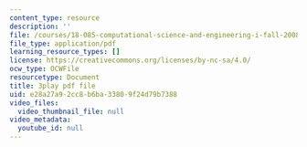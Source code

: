 ```yaml
---
content_type: resource
description: ''
file: /courses/18-085-computational-science-and-engineering-i-fall-2008/e28a27a92cc8b6ba33809f24d79b7388_ZOBgPxmXeVM.pdf
file_type: application/pdf
learning_resource_types: []
license: https://creativecommons.org/licenses/by-nc-sa/4.0/
ocw_type: OCWFile
resourcetype: Document
title: 3play pdf file
uid: e28a27a9-2cc8-b6ba-3380-9f24d79b7388
video_files:
  video_thumbnail_file: null
video_metadata:
  youtube_id: null
---
```

